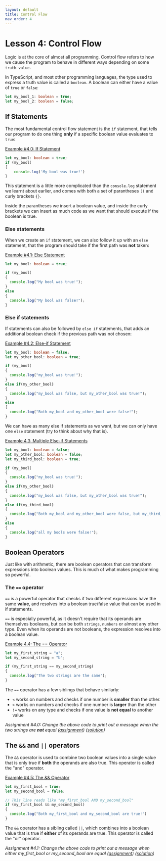 ```yaml
---
layout: default
title: Control Flow
nav_order: 4
---
```


# Lesson 4: Control Flow

Logic is at the core of almost all programming. Control flow refers to how we cause the program to behave in different ways depending on some `truth value`.

In TypeScript, and most other programming languages, the type used to express a truth value is called a `boolean`. A boolean can either have a value of `true` or `false`:

```ts
let my_bool_1: boolean = true;
let my_bool_2: boolean = false;
```

## If Statements

The most fundamental control flow statement is the `if` statement, that tells our program to do one thing **only** if a specific boolean value evaluates to `true`:


[Example #4.0: If Statement](https://playcode.io/1456909)
```ts
let my_bool: boolean = true;
if (my_bool)
{
    console.log('My bool was true!')
}
```

This statement is a little more complicated than the `console.log` statement we learnt about earlier, and comes with both a set of parantheses `()` and curly brackets `{}`.

Inside the parantheses we insert a boolean value, and inside the curly brackets we can insert as much code as we want that should execute if the boolean is true.

### Else statements

When we create an `if` statement, we can also follow it up with an `else` statement, that the program should take if the first path was **not** taken:

[Example #4.1: Else Statement](https://playcode.io/1456911)

```ts
let my_bool: boolean = true;

if (my_bool)
{
  console.log("My bool was true!");
}
else
{
  console.log("My bool was false!");
}
```

### Else if statements

If statements can also be followed by `else if` statements, that adds an additional boolean check if the previous path was not chosen:

[Example #4.2: Else-if Statement](https://playcode.io/1456911)
```ts
let my_bool: boolean = false;
let my_other_bool: boolean = true;

if (my_bool)
{
  console.log("my_bool was true!");
}
else if(my_other_bool)
{
  console.log("my_bool was false, but my_other_bool was true!");
}
else
{
  console.log("Both my_bool and my_other_bool were false!");
}
```

We can have as many else if statements as we want, but we can only have one `else` statement (try to think about why that is).

[Example 4.3: Multiple Else-if Statements](https://playcode.io/1456914)
```ts
let my_bool: boolean = false;
let my_other_bool: boolean = false;
let my_third_bool: boolean = true;

if (my_bool)
{
  console.log("my_bool was true!");
}
else if(my_other_bool)
{
  console.log("my_bool was false, but my_other_bool was true!");
}
else if(my_third_bool)
{
  console.log("Both my_bool and my_other_bool were false, but my_third_bool was true!");
}
else
{
  console.log("all my bools were false!");
}
```

## Boolean Operators

Just like with arithmetic, there are boolean operators that can transform expressions into boolean values. This is much of what makes programming so powerful.

### The `==` operator

`==` is a powerful operator that checks if two different expressions have the same **value**, and resolves into a boolean true/false value that can be used in if statements.

`==` is especially powerful, as it doesn't require that its operands are themselves booleans, but can be both `strings`, `numbers` or almost any other type. Even when its operands are not booleans, the expression resolves into a boolean value.

[Example 4.4: The == Operator](https://playcode.io/1456929)
```ts
let my_first_string = "a";
let my_second_string = "b";

if (my_first_string == my_second_string)
{
  console.log("The two strings are the same");
}
```

The `==` operator has a few siblings that behave similarly:

- `<` works on numbers and checks if one number is **smaller** than the other.
- `>` works on numbers and checks if one number is **larger** than the other
- `!=` works on any type and checks if one value is **not equal** to another value

_Assignment #4.0: Change the above code to print out a message when the two strings are **not** equal ([assignment](https://playcode.io/1456931)) ([solution](https://playcode.io/1456932))_

## The `&&` and `||` operators

The `&&` operator is used to combine two boolean values into a single value that is only true if **both** the operands are also true. This operator is called the "and" operator.

[Example #4.5: The && Operator]()
```ts
let my_first_bool = true;
let my_second_bool = false;

// This line reads like "my_first_bool AND my_second_bool"
if (my_first_bool && my_second_bool)
{
  console.log("Both my_first_bool and my_second_bool are true!")
}
```

The `&&` operator has a sibling called `||`, which combines into a boolean value that is true if **either** of its operands are true. This operator is called the "or" operator.

_Assignment #4.1: Change the above code to print out a message when either my\_first\_bool or my\_second\_bool are equal ([assignment](https://playcode.io/1456938)) ([solution](https://playcode.io/1456939))_